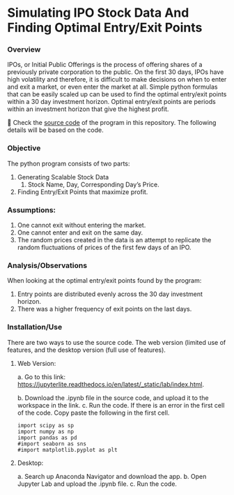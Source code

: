 # Simulating IPO Stock Data And Finding Optimal Entry/Exit Points

### Overview

IPOs, or Initial Public Offerings is the process of offering shares of a previously private corporation to the public. On the first 30 days, IPOs have high volatility and therefore, it is difficult to make decisions on when to enter and exit a market, or even enter the market at all. Simple python formulas that can be easily scaled up can be used to find the optimal entry/exit points within a 30 day investment horizon. Optimal entry/exit points are periods within an investment horizon that give the highest profit. 



🔗 Check the [source code](https://github.com/RishiHub-S/Simulating_Stock_Data/blob/main/StockDataV2.ipynb) of the program in this repository. The following details will be based on the code.


### Objective

The python program consists of two parts:

1. Generating Scalable Stock Data 
    1. Stock Name, Day, Corresponding Day’s Price.
2. Finding Entry/Exit Points that maximize profit.

### Assumptions:

1. One cannot exit without entering the market.
2. One cannot enter and exit on the same day.
3. The random prices created in the data is an attempt to replicate the random fluctuations of prices of the first few days of an IPO.

### Analysis/Observations

When looking at the optimal entry/exit points found by the program:

1. Entry points are distributed evenly across the 30 day investment horizon. 
2. There was a higher frequency of exit points on the last days.


### Installation/Use

There are two ways to use the source code. The web version (limited use of features, and the desktop version (full use of features).


1. Web Version: 
    
    a. Go to this link: https://jupyterlite.readthedocs.io/en/latest/_static/lab/index.html.
   
    b. Download the .ipynb file in the source code, and upload it to the workspace in the link.
    c. Run the code. If there is an error in the first cell of the code. Copy paste the following in the first cell.
      ```
      import scipy as sp
      import numpy as np
      import pandas as pd
      #import seaborn as sns
      #import matplotlib.pyplot as plt
      ```


2. Desktop:
    
    a. Search up Anaconda Navigator and download the app.
    b. Open Jupyter Lab and upload the .ipynb file.
    c. Run the code.

